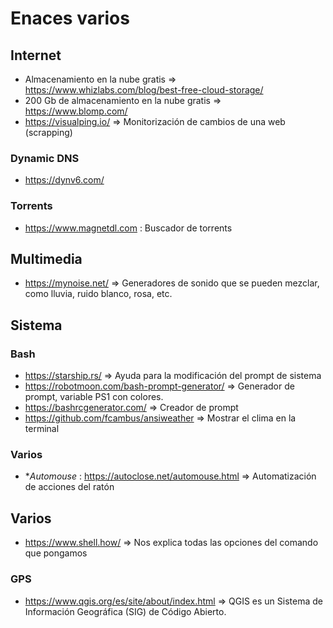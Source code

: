 # Enaces varios

## Internet

 * Almacenamiento en la nube gratis => https://www.whizlabs.com/blog/best-free-cloud-storage/
 * 200 Gb de almacenamiento en la nube gratis => https://www.blomp.com/
 * https://visualping.io/ => Monitorización de cambios de una web (scrapping)

### Dynamic DNS
 * https://dynv6.com/

### Torrents
 * https://www.magnetdl.com : Buscador de torrents

## Multimedia
 * https://mynoise.net/ => Generadores de sonido que se pueden mezclar, como lluvia, ruido blanco, rosa, etc.
 
## Sistema
### Bash
 * https://starship.rs/ => Ayuda para la modificación del prompt de sistema
 * https://robotmoon.com/bash-prompt-generator/ => Generador de prompt, variable PS1 con colores.
 * https://bashrcgenerator.com/ => Creador de prompt
 * https://github.com/fcambus/ansiweather => Mostrar el clima en la terminal

### Varios
 * **Automouse* : https://autoclose.net/automouse.html => Automatización de acciones del ratón

## Varios
 * https://www.shell.how/ => Nos explica todas las opciones del comando que pongamos
### GPS
 * https://www.qgis.org/es/site/about/index.html => QGIS es un Sistema de Información Geográfica (SIG) de Código Abierto.
